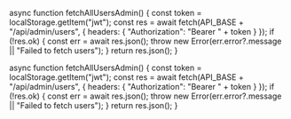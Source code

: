 async function fetchAllUsersAdmin() {
  const token = localStorage.getItem("jwt");
  const res = await fetch(API_BASE + "/api/admin/users", {
    headers: { "Authorization": "Bearer " + token }
  });
  if (!res.ok) {
    const err = await res.json();
    throw new Error(err.error?.message || "Failed to fetch users");
  }
  return res.json();
}


async function fetchAllUsersAdmin() {
  const token = localStorage.getItem("jwt");
  const res = await fetch(API_BASE + "/api/admin/users", {
    headers: { "Authorization": "Bearer " + token }
  });
  if (!res.ok) {
    const err = await res.json();
    throw new Error(err.error?.message || "Failed to fetch users");
  }
  return res.json();
}
